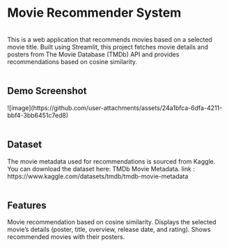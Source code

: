 <h1>Movie Recommender System</h1>
<br> 
This is a web application that recommends movies based on a selected movie title. Built using 
Streamlit, this project fetches movie details and posters from The Movie Database (TMDb) API 
and provides recommendations based on cosine similarity.
<br> 
<br> 
<h2>Demo Screenshot</h2>
![image](https://github.com/user-attachments/assets/24a1bfca-6dfa-4211-bbf4-3bb6451c7ed8)
<br> 
<br> 
<h2>Dataset</h2>
The movie metadata used for recommendations is sourced from Kaggle. You can download the dataset here: TMDb Movie Metadata.
link : https://www.kaggle.com/datasets/tmdb/tmdb-movie-metadata
<br> 
<br> 
<h2>Features</h2>
Movie recommendation based on cosine similarity.
Displays the selected movie’s details (poster, title, overview, release date, and rating).
Shows recommended movies with their posters.
<br> 
